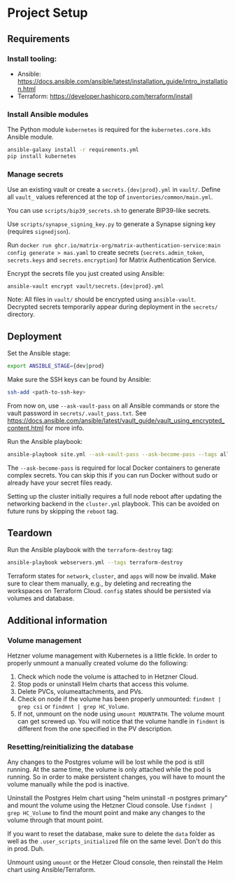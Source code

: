 # Project Setup
## Requirements

### Install tooling:
* Ansible: https://docs.ansible.com/ansible/latest/installation_guide/intro_installation.html
* Terraform: https://developer.hashicorp.com/terraform/install

### Install Ansible modules
The Python module `kubernetes` is required for the `kubernetes.core.k8s` Ansible module.
```bash
ansible-galaxy install -r requirements.yml
pip install kubernetes
```

### Manage secrets
Use an existing vault or create a `secrets.{dev|prod}.yml` in `vault/`. Define all `vault_` values referenced at the top of `inventories/common/main.yml`.

You can use `scripts/bip39_secrets.sh` to generate BIP39-like secrets.

Use `scripts/synapse_signing_key.py` to generate a Synapse signing key (requires `signedjson`).

Run `docker run ghcr.io/matrix-org/matrix-authentication-service:main config generate > mas.yaml` to create secrets (`secrets.admin_token`, `secrets.keys` and `secrets.encryption`) for Matrix Authentication Service.

Encrypt the secrets file you just created using Ansible:
```
ansible-vault encrypt vault/secrets.{dev|prod}.yml
```

Note: All files in `vault/` should be encrypted using `ansible-vault`. Decrypted secrets temporarily appear during deployment in the `secrets/` directory.

## Deployment
Set the Ansible stage:
```bash
export ANSIBLE_STAGE={dev|prod}
```
Make sure the SSH keys can be found by Ansible:
```bash
ssh-add <path-to-ssh-key>
```
From now on, use `--ask-vault-pass` on all Ansible commands or store the vault password in `secrets/.vault_pass.txt`. See https://docs.ansible.com/ansible/latest/vault_guide/vault_using_encrypted_content.html for more info.

Run the Ansible playbook:
```bash
ansible-playbook site.yml --ask-vault-pass --ask-become-pass --tags all,reboot
```
The `--ask-become-pass` is required for local Docker containers to generate complex secrets. You can skip this if you can run Docker without sudo or already have your secret files ready.

Setting up the cluster initially requires a full node reboot after updating the networking backend in the `cluster.yml` playbook. This can be avoided on future runs by skipping the `reboot` tag.

## Teardown
Run the Ansible playbook with the `terraform-destroy` tag:
```bash
ansible-playbook webservers.yml --tags terraform-destroy
```
Terraform states for `network`, `cluster`, and `apps` will now be invalid. Make sure to clear them manually, e.g., by deleting and recreating the workspaces on Terraform Cloud. `config` states should be persisted via volumes and database.

## Additional information
### Volume management
Hetzner volume management with Kubernetes is a little fickle. In order to properly unmount a manually created volume do the following:
1. Check which node the volume is attached to in Hetzner Cloud.
2. Stop pods or uninstall Helm charts that access this volume.
3. Delete PVCs, volumeattachments, and PVs.
4. Check on node if the volume has been properly unmounted: `findmnt | grep csi` or `findmnt | grep HC_Volume`.
5. If not, unmount on the node using `umount MOUNTPATH`.
The volume mount can get screwed up. You will notice that the volume handle in `findmnt` is different from the one specified in the PV description.

### Resetting/reinitializing the database
Any changes to the Postgres volume will be lost while the pod is still running. At the same time, the volume is only attached while the pod is running. So in order to make persistent changes, you will have to mount the volume manually while the pod is inactive.

Uninstall the Postgres Helm chart using "helm uninstall -n postgres primary" and mount the volume using the Hetzner Cloud console. Use `findmnt | grep HC_Volume` to find the mount point and make any changes to the volume through that mount point.

If you want to reset the database, make sure to delete the `data` folder as well as the `.user_scripts_initialized` file on the same level. Don't do this in prod. Duh.

Unmount using `umount` or the Hetzer Cloud console, then reinstall the Helm chart using Ansible/Terraform.
